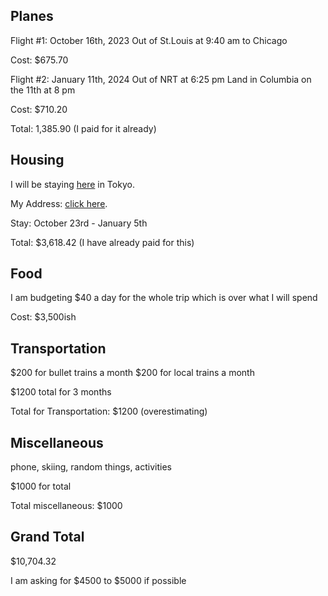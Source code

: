## Planes

Flight #1: October 16th, 2023 
Out of St.Louis at 9:40 am to Chicago

Cost: $675.70

Flight #2: January 11th, 2024
Out of NRT at 6:25 pm
Land in Columbia on the 11th at 8 pm 

Cost: $710.20

Total: 1,385.90 (I paid for it already)

## Housing 

I will be staying [here](https://www.airbnb.com/rooms/907565899762756596?source_impression_id=p3_1695678684_NyGrQv3%2BIWzPNk8v) in Tokyo.

My Address: [click here](https://www.google.com/maps/search/1-ch%C5%8Dme-7-30+%C5%8Ckubo+%E5%9F%8E%E3%83%9E%E3%83%B3%E3%82%B7%E3%83%A7%E3%83%B3203,+Shinjuku+City,+Tokyo+169-0072,+Japan/@35.6979384,139.7047231,16.75z?entry=ttu).

Stay: October 23rd - January 5th 

Total: $3,618.42 (I have already paid for this)

## Food

I am budgeting $40 a day for the whole trip which is over what I will spend 

Cost: $3,500ish 

## Transportation 

$200 for bullet trains a month 
$200 for local trains a month 

$1200 total for 3 months

Total for Transportation: $1200 (overestimating)

## Miscellaneous 

phone, skiing, random things, activities 

$1000 for total 

Total miscellaneous: $1000


## Grand Total 

$10,704.32

I am asking for $4500 to $5000 if possible





